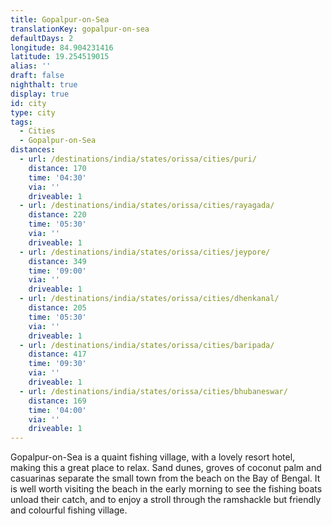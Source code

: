 ```yaml
---
title: Gopalpur-on-Sea
translationKey: gopalpur-on-sea
defaultDays: 2
longitude: 84.904231416
latitude: 19.254519015
alias: ''
draft: false
nighthalt: true
display: true
id: city
type: city
tags:
  - Cities
  - Gopalpur-on-Sea
distances:
  - url: /destinations/india/states/orissa/cities/puri/
    distance: 170
    time: '04:30'
    via: ''
    driveable: 1
  - url: /destinations/india/states/orissa/cities/rayagada/
    distance: 220
    time: '05:30'
    via: ''
    driveable: 1
  - url: /destinations/india/states/orissa/cities/jeypore/
    distance: 349
    time: '09:00'
    via: ''
    driveable: 1
  - url: /destinations/india/states/orissa/cities/dhenkanal/
    distance: 205
    time: '05:30'
    via: ''
    driveable: 1
  - url: /destinations/india/states/orissa/cities/baripada/
    distance: 417
    time: '09:30'
    via: ''
    driveable: 1
  - url: /destinations/india/states/orissa/cities/bhubaneswar/
    distance: 169
    time: '04:00'
    via: ''
    driveable: 1
---
```











































Gopalpur-on-Sea is a quaint fishing village, with a lovely resort hotel, making this a great place to relax. Sand dunes, groves of coconut palm and casuarinas separate the small town from the beach on the Bay of Bengal. It is well worth visiting the beach in the early morning to see the fishing boats unload their catch, and to enjoy a stroll through the ramshackle but friendly and colourful fishing village.
